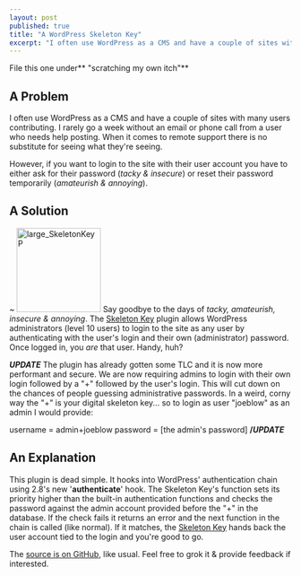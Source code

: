 ```yaml
---
layout: post
published: true
title: "A WordPress Skeleton Key"
excerpt: "I often use WordPress as a CMS and have a couple of sites with many users contributing. I rarely go a week without an email or phone call from a user who needs help posting. When it comes to remote support there is no substitute for seeing what they're seeing."
---
```


File this one under** "scratching my own itch"**

## A Problem

I often use WordPress as a CMS and have a couple of sites with many users contributing. I rarely go a week without an email or phone call from a user who needs help posting. When it comes to remote support there is no substitute for seeing what they're seeing.

However, if you want to login to the site with their user account you have to either ask for their password (_tacky & insecure_) or reset their password temporarily (_amateurish & annoying_).

## A Solution

~
<img class="alignright size-thumbnail wp-image-711" title="large_SkeletonKeyP" src="/wp-content/uploads/2009/10/large_SkeletonKeyP-150x150.jpg" height="150" alt="large_SkeletonKeyP" width="150" />
Say goodbye to the days of _tacky, amateurish, insecure & annoying_. The <a href="http://wordpress.org/extend/plugins/skeleton-key/" rel="external">Skeleton Key</a> plugin allows WordPress administrators (level 10 users) to login to the site as any user by authenticating with the user's login and their own (administrator) password. Once logged in, you _are_ that user. Handy, huh?

*****UPDATE*****
The plugin has already gotten some TLC and it is now more performant and secure. We are now requiring admins to login with their own login followed by a "+" followed by the user's login. This will cut down on the chances of people guessing administrative passwords. In a weird, corny way the "+" is your digital skeleton key... so to login as user "joeblow" as an admin I would provide:

username = admin+joeblow
password = [the admin's password]
**/***UPDATE*****

## An Explanation

This plugin is dead simple. It hooks into WordPress' authentication chain using 2.8's new '**authenticate**' hook. The Skeleton Key's function sets its priority higher than the built-in authentication functions and checks the password against the admin account provided before the "+" in the database. If the check fails it returns an error and the next function in the chain is called (like normal). If it matches, the <a href="http://wordpress.org/extend/plugins/skeleton-key/" rel="external">Skeleton Key</a> hands back the user account tied to the login and you're good to go.

The <a href="http://github.com/jerodsanto/wp-skeleton-key" rel="external">source is on GitHub</a>, like usual. Feel free to grok it & provide feedback if interested.
